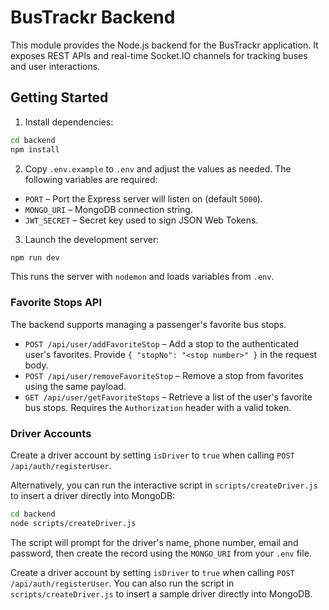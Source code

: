 # BusTrackr Backend

This module provides the Node.js backend for the BusTrackr application. It exposes REST APIs and real-time Socket.IO channels for tracking buses and user interactions.

## Getting Started

1. Install dependencies:

```bash
cd backend
npm install
```

2. Copy `.env.example` to `.env` and adjust the values as needed. The following variables are required:

- `PORT` – Port the Express server will listen on (default `5000`).
- `MONGO_URI` – MongoDB connection string.
- `JWT_SECRET` – Secret key used to sign JSON Web Tokens.

3. Launch the development server:

```bash
npm run dev
```

This runs the server with `nodemon` and loads variables from `.env`.

### Favorite Stops API
The backend supports managing a passenger's favorite bus stops.

- `POST /api/user/addFavoriteStop` – Add a stop to the authenticated user's favorites. Provide `{ "stopNo": "<stop number>" }` in the request body.
- `POST /api/user/removeFavoriteStop` – Remove a stop from favorites using the same payload.
- `GET /api/user/getFavoriteStops` – Retrieve a list of the user's favorite bus stops. Requires the `Authorization` header with a valid token.

### Driver Accounts

Create a driver account by setting `isDriver` to `true` when calling `POST /api/auth/registerUser`.

Alternatively, you can run the interactive script in `scripts/createDriver.js` to insert a driver directly into MongoDB:

```bash
cd backend
node scripts/createDriver.js
```

The script will prompt for the driver's name, phone number, email and password, then create the record using the `MONGO_URI` from your `.env` file.

Create a driver account by setting `isDriver` to `true` when calling `POST /api/auth/registerUser`. You can also run the script in `scripts/createDriver.js` to insert a sample driver directly into MongoDB.

